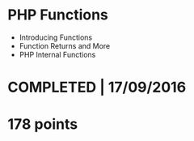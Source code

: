# PHP Functions
- Introducing Functions
- Function Returns and More
- PHP Internal Functions

# COMPLETED | 17/09/2016
# 178 points
